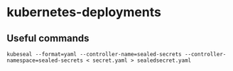 # kubernetes-deployments

## Useful commands

```
kubeseal --format=yaml --controller-name=sealed-secrets --controller-namespace=sealed-secrets < secret.yaml > sealedsecret.yaml
```
